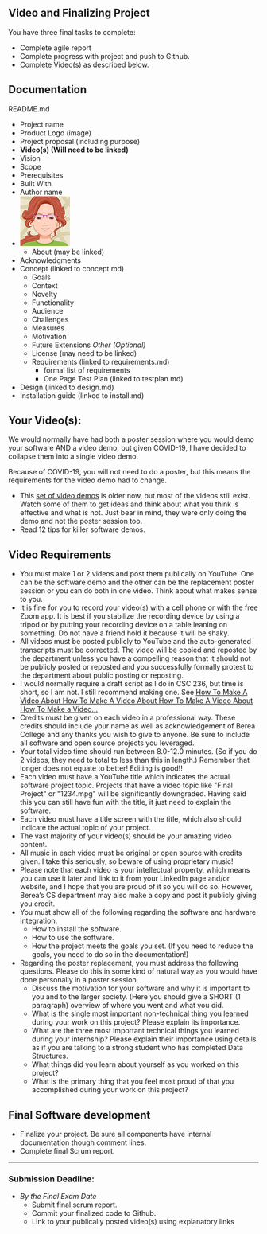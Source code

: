 ## Video and Finalizing Project

You have three final tasks to complete:
- Complete agile report
- Complete progress with project and push to Github.
- Complete Video(s) as described below.

## Documentation

README.md
- Project name
- Product Logo (image)
- Project proposal (including purpose)
- **Video(s) (Will need to be linked)**
- Vision
- Scope
- Prerequisites
- Built With
- Author name
- ![Jan Avatar](jp-avatar-sm.png)
  - About (may be linked)
- Acknowledgments
- Concept (linked to concept.md)
    - Goals
    - Context
    - Novelty
    - Functionality
    - Audience
    - Challenges
    - Measures
    - Motivation
    - Future Extensions
         *Other (Optional)*
  - License (may need to be linked)
  - Requirements (linked to requirements.md)
    - formal list of requirements
    - One Page Test Plan (linked to testplan.md)
- Design (linked to design.md)
- Installation guide (linked to install.md)

## Your Video(s):
We would normally have had both a poster session where you would demo your software AND a video demo, but given COVID-19, I have decided to collapse them into a single video demo.

Because of COVID-19, you will not need to do a poster, but this means the requirements for the video demo had to change.
- This [set of video demos](http://cs.berea.edu/courses/csc493-older/schedule.html) is older now, but most of the videos still exist. Watch some of them to get ideas and think about what you think is effective and what is not. Just bear in mind, they were only doing the demo and not the poster session too.
- Read 12 tips for killer software demos.

## Video Requirements
- You must make 1 or 2 videos and post them publically on YouTube. One can be the software demo and the other can be the replacement poster session or you can do both in one video. Think about what makes sense to you.
- It is fine for you to record your video(s) with a cell phone or with the free Zoom app. It is best if you stabilize the recording device by using a tripod or by putting your recording device on a table leaning on something. Do not have a friend hold it because it will be shaky.
- All videos must be posted publicly to YouTube and the auto-generated transcripts must be corrected. The video will be copied and reposted by the department unless you have a compelling reason that it should not be publicly posted or reposted and you successfully formally protest to the department about public posting or reposting.
- I would normally require a draft script as I do in CSC 236, but time is short, so I am not. I still recommend making one. See [
How To Make A Video About How To Make A Video About How To Make A
Video About How To Make a Video...](https://www.youtube.com/watch?v=4gZ5rsAHMl4 )
- Credits must be given on each video in a professional way. These credits should include your name as well as acknowledgement of Berea College and any thanks you wish to give to anyone. Be sure to include all software and open source projects you leveraged.
- Your total video time should run between 8.0-12.0 minutes. (So if you do 2 videos, they need to total to less than this in length.) Remember that longer does not equate to better! Editing is good!!
- Each video must have a YouTube title which indicates the actual software project topic. Projects that have a video topic like "Final Project" or "1234.mpg" will be significantly downgraded. Having said this you can still have fun with the title, it just need to explain the software.
- Each video must have a title screen with the title, which also should indicate the actual topic of your project.
- The vast majority of your video(s) should be your amazing video content.
- All music in each video must be original or open source with credits given. I take this seriously, so beware of using proprietary music!
- Please note that each video is your intellectual property, which means you can use it later and link to it from your LinkedIn page and/or website, and I hope that you are proud of it so you will do so. However, Berea’s CS department may also make a copy and post it publicly giving you credit.
- You must show all of the following regarding the software and hardware integration:
  - How to install the software.
  - How to use the software.
  - How the project meets the goals you set. (If you need to reduce the goals, you need to do so in the documentation!)
- Regarding the poster replacement, you must address the following questions. Please do this in some kind of natural way as you would have done personally in a poster session.
  - Discuss the motivation for your software and why it is important to you and to the larger society. (Here you should give a SHORT (1 paragraph) overview of where you went and what you did.
  - What is the single most important non-technical thing you learned during your work on this project? Please explain its importance.
  - What are the three most important technical things you learned during your internship? Please explain their importance using details as if you are talking to a strong student who has completed Data Structures.
  - What  things did you learn about yourself as you worked on this project?
  - What is the primary thing that you feel most proud of that you accomplished during your work on this project?

## Final Software development

- Finalize your project. Be sure all components have internal documentation though comment lines.
- Complete final Scrum report.

---
### Submission Deadline:
- *By the Final Exam Date*
  - Submit final scrum report.
  - Commit your finalized code to Github.
  - Link to your publically posted video(s) using explanatory links
